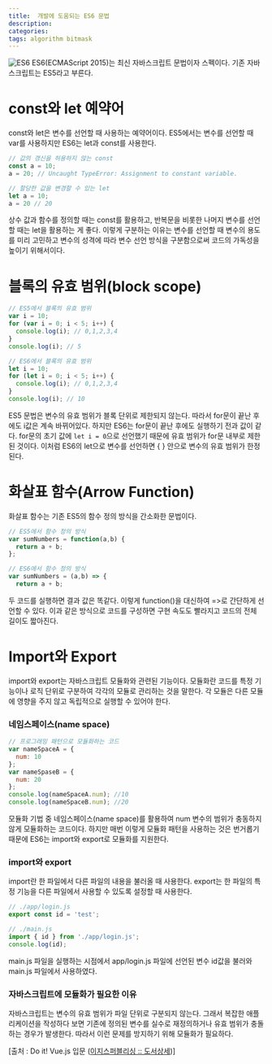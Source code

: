 ```yaml
---
title:  개발에 도움되는 ES6 문법
description: 
categories: 
tags: algorithm bitmask
---
```


![ES6](http://www.devacron.com/wp-content/uploads/2016/02/ES6-ecmascript6-logo-300x192.jpg)
ES6(ECMAScript 2015)는 최신 자바스크립트 문법이자 스펙이다. 기존 자바스크립트는 ES5라고 부른다.

# const와 let 예약어

const와 let은 변수를 선언할 때 사용하는 예약어이다. ES5에서는 변수를 선언할 때 var를 사용하지만 ES6는 let과 const를 사용한다. 

```javascript
// 값의 갱신을 허용하지 않는 const
const a = 10;
a = 20; // Uncaught TypeError: Assignment to constant variable.

// 할당한 값을 변경할 수 있는 let
let a = 10;
a = 20 // 20
```

상수 값과 함수를 정의할 때는 const를 활용하고, 반복문을 비롯한 나머지 변수를 선언할 때는 let을 활용하는 게 좋다. 이렇게 구분하는 이유는 변수를 선언할 때 변수의 용도를 미리 고민하고 변수의 성격에 따라 변수 선언 방식을 구분함으로써 코드의 가독성을 높이기 위해서이다.

# 블록의 유효 범위(block scope)

```javascript
// ES5에서 블록의 유효 범위
var i = 10;
for (var i = 0; i < 5; i++) {
  console.log(i); // 0,1,2,3,4
}
console.log(i); // 5

// ES6에서 블록의 유효 범위
let i = 10;
for (let i = 0; i < 5; i++) {
  console.log(i); // 0,1,2,3,4
}
console.log(i); // 10
```

ES5 문법은 변수의 유효 범위가 블록 단위로 제한되지 않는다. 따라서 for문이 끝난 후에도 i값은 계속 바뀌어있다. 하지만 ES6는 for문이 끝난 후에도 실행하기 전과 값이 같다. for문의 초기 값에 `let i = 0`으로 선언했기 때문에 유효 범위가 for문 내부로 제한된 것이다. 이처럼 ES6의 let으로 변수를 선언하면 { } 안으로 변수의 유효 범위가 한정된다. 

# 화살표 함수(Arrow Function)

화살표 함수는 기존 ES5의 함수 정의 방식을 간소화한 문법이다.

```javascript
// ES5에서 함수 정의 방식
var sumNumbers = function(a,b) {
  return a + b;
};

// ES6에서 함수 정의 방식
var sumNumbers = (a,b) => {
  return a + b;
```

두 코드를 실행하면 결과 값은 똑같다. 이렇게 function()을 대신하여 =>로 간단하게 선언할 수 있다. 이과 같은 방식으로 코드를 구성하면 구현 속도도 빨라지고 코드의 전체 길이도 짧아진다.

# Import와 Export

import와 export는 자바스크립트 모듈화와 관련된 기능이다. 모듈화란 코드를 특정 기능이나 로직 단위로 구분하여 각각의 모듈로 관리하는 것을 말한다. 각 모듈은 다른 모듈에 영향을 주지 않고 독립적으로 실행할 수 있어야 한다.

### 네임스페이스(name space)

```javascript
// 프로그래밍 패턴으로 모듈화하는 코드
var nameSpaceA = {
  num: 10
};
var nameSpaseB = {
  num: 20
};
console.log(nameSpaceA.num); //10
console.log(nameSpaceB.num); //20
```

모듈화 기법 중 네임스페이스(name space)를 활용하여 num 변수의 범위가 충동하지 않게 모듈화하는 코드이다. 하지만 매번 이렇게 모듈화 패턴을 사용하는 것은 번거롭기 때문에 ES6는 import와 export로 모듈화를 지원한다.

### import와 export

import란 한 파일에서 다른 파일의 내용을 불러올 때 사용한다. export는 한 파일의 특정 기능을 다른 파일에서 사용할 수 있도록 설정할 때 사용한다.

```javascript
// ./app/login.js
export const id = 'test';

// ./main.js
import { id } from './app/login.js';
console.log(id);
```

main.js 파일을 실행하는 시점에서 app/login.js 파일에 선언된 변수 id값을 불러와 main.js 파일에서 사용하였다.

### 자바스크립트에 모듈화가 필요한 이유

자바스크립트는 변수의 유효 범위가 파일 단위로 구분되지 않는다. 그래서 복잡한 애플리케이션을 작성하다 보면 기존에 정의된 변수를 실수로 재정의하거나 유효 범위가 충돌하는 경우가 발생한다. 따라서 이런 문제를 방지하기 위해 모듈화가 필요하다.

[출처 : Do it! Vue.js 입문 ([이지스퍼블리싱 :: 도서상세](http://www.easyspub.co.kr/20_Menu/BookView/185/PUB))]